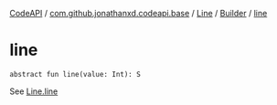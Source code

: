 [CodeAPI](../../../index.md) / [com.github.jonathanxd.codeapi.base](../../index.md) / [Line](../index.md) / [Builder](index.md) / [line](.)

# line

`abstract fun line(value: Int): S`

See [Line.line](../line.md)

